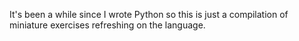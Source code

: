 It's been a while since I wrote Python so this is just a compilation of miniature exercises refreshing on the language.